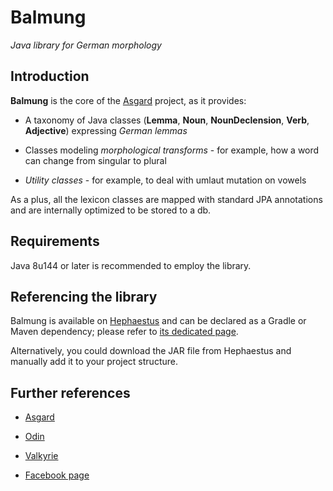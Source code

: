 # Balmung

*Java library for German morphology*


## Introduction

**Balmung** is the core of the [Asgard](https://github.com/giancosta86/Asgard) project, as it provides:

* A taxonomy of Java classes (**Lemma**, **Noun**, **NounDeclension**, **Verb**, **Adjective**) expressing *German lemmas*

* Classes modeling *morphological transforms* - for example, how a word can change from singular to plural

* *Utility classes* - for example, to deal with umlaut mutation on vowels


As a plus, all the lexicon classes are mapped with standard JPA annotations and are internally optimized to be stored to a db.



## Requirements

Java 8u144 or later is recommended to employ the library.


## Referencing the library

Balmung is available on [Hephaestus](https://bintray.com/giancosta86/Hephaestus) and can be declared as a Gradle or Maven dependency; please refer to [its dedicated page](https://bintray.com/giancosta86/Hephaestus/Balmung).

Alternatively, you could download the JAR file from Hephaestus and manually add it to your project structure.




## Further references

* [Asgard](https://github.com/giancosta86/Asgard)

* [Odin](https://github.com/giancosta86/Odin)

* [Valkyrie](https://github.com/giancosta86/Valkyrie)

* [Facebook page](https://www.facebook.com/Asgard-Exploring-German-1992307761040815/)
